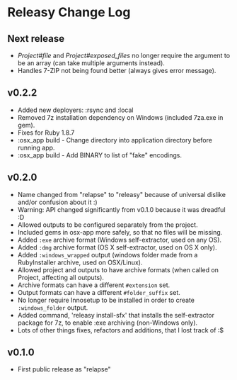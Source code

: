 Releasy Change Log
==================

Next release
------------

  * _Project#file_ and _Project#exposed_files_ no longer require the argument to be an array (can take multiple arguments instead).
  * Handles 7-ZIP not being found better (always gives error message).

v0.2.2
------

  * Added new deployers: :rsync and :local
  * Removed 7z installation dependency on Windows (included 7za.exe in gem).
  * Fixes for Ruby 1.8.7
  * :osx_app build - Change directory into application directory before running app.
  * :osx_app build - Add BINARY to list of "fake" encodings.

v0.2.0
------

  * Name changed from "relapse" to "releasy" because of universal dislike and/or confusion about it :)
  * Warning: API changed significantly from v0.1.0 because it was dreadful :D
  * Allowed outputs to be configured separately from the project.
  * Included gems in osx-app more safely, so that no files will be missing.
  * Added `:exe` archive format (Windows self-extractor, used on any OS).
  * Added `:dmg` archive format (OS X self-extractor, used on OS X only).
  * Added `:windows_wrapped` output (windows folder made from a RubyInstaller archive, used on OSX/Linux).
  * Allowed project and outputs to have archive formats (when called on Project, affecting all outputs).
  * Archive formats can have a different `#extension` set.
  * Output formats can have a different `#folder_suffix` set.
  * No longer require Innosetup to be installed in order to create `:windows_folder` output.
  * Added command, 'releasy install-sfx' that installs the self-extractor package for 7z, to enable :exe archiving (non-Windows only).
  * Lots of other things fixes, refactors and additions, that I lost track of :$

v0.1.0
------

  * First public release as "relapse"